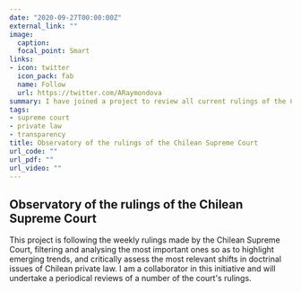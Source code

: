```yaml
---
date: "2020-09-27T00:00:00Z"
external_link: ""
image:
  caption: 
  focal_point: Smart
links:
- icon: twitter
  icon_pack: fab
  name: Follow
  url: https://twitter.com/ARaymondova
summary: I have joined a project to review all current rulings of the Chilean Supreme dealing with private law matters. This will achieve more transparency and accountability and facilitate the task of accessing the most relevant cases. 
tags:
- supreme court
- private law
- transparency
title: Observatory of the rulings of the Chilean Supreme Court
url_code: ""
url_pdf: ""
url_video: ""
---
```

## Observatory of the rulings of the Chilean Supreme Court


This project is following the weekly rulings made by the Chilean Supreme Court, filtering and analysing the most important ones so as to highlight emerging trends, and critically assess the most relevant shifts in doctrinal issues of Chilean private law. I am a collaborator in this initiative and will undertake a periodical reviews of a number of the court's rulings.
